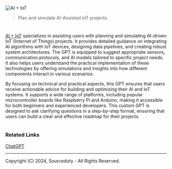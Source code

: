 ![AI + IoT](https://github.com/user-attachments/assets/1793c69b-0fe9-4e27-baa8-45230c99239f)

> Plan and simulate AI-Assisted IoT projects.

#

[AI + IoT](https://chatgpt.com/g/g-yjcbbMVMm-ai-iot) specializes in assisting users with planning and simulating AI-driven IoT (Internet of Things) projects. It provides detailed guidance on integrating AI algorithms with IoT devices, designing data pipelines, and creating robust system architectures. The GPT is equipped to suggest appropriate sensors, communication protocols, and AI models tailored to specific project needs. It also helps users understand the practical implementation of these technologies by offering simulations and insights into how different components interact in various scenarios.

By focusing on technical and practical aspects, this GPT ensures that users receive actionable advice for building and optimizing their AI and IoT systems. It supports a wide range of platforms, including popular microcontroller boards like Raspberry Pi and Arduino, making it accessible for both beginners and experienced developers. This custom GPT is designed to ask clarifying questions in a step-by-step format, ensuring that users can build a clear and effective roadmap for their projects.

#
### Related Links

[ChatGPT](https://github.com/sourceduty/ChatGPT)

***
Copyright (C) 2024, Sourceduty - All Rights Reserved.
